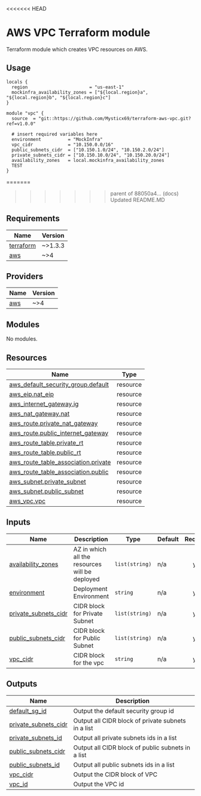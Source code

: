 <<<<<<< HEAD
# AWS VPC Terraform module
Terraform module which creates VPC resources on AWS.

## Usage

```hcl
locals {
  region                       = "us-east-1"
  mockinfra_availability_zones = ["${local.region}a", "${local.region}b", "${local.region}c"]
}

module "vpc" {
  source  = "git::https://github.com/Mysticx69/terraform-aws-vpc.git?ref=v1.0.0"

  # insert required variables here
  environment          = "MockInfra"
  vpc_cidr             = "10.150.0.0/16"
  public_subnets_cidr  = ["10.150.1.0/24", "10.150.2.0/24"]
  private_subnets_cidr = ["10.150.10.0/24", "10.150.20.0/24"]
  availability_zones   = local.mockinfra_availability_zones
  TEST
}
 ```
=======
>>>>>>> parent of 88050a4... (docs) Updated README.MD
<!-- BEGINNING OF PRE-COMMIT-TERRAFORM DOCS HOOK -->
## Requirements

| Name | Version |
|------|---------|
| <a name="requirement_terraform"></a> [terraform](#requirement\_terraform) | ~>1.3.3 |
| <a name="requirement_aws"></a> [aws](#requirement\_aws) | ~>4 |

## Providers

| Name | Version |
|------|---------|
| <a name="provider_aws"></a> [aws](#provider\_aws) | ~>4 |

## Modules

No modules.

## Resources

| Name | Type |
|------|------|
| [aws_default_security_group.default](https://registry.terraform.io/providers/hashicorp/aws/latest/docs/resources/default_security_group) | resource |
| [aws_eip.nat_eip](https://registry.terraform.io/providers/hashicorp/aws/latest/docs/resources/eip) | resource |
| [aws_internet_gateway.ig](https://registry.terraform.io/providers/hashicorp/aws/latest/docs/resources/internet_gateway) | resource |
| [aws_nat_gateway.nat](https://registry.terraform.io/providers/hashicorp/aws/latest/docs/resources/nat_gateway) | resource |
| [aws_route.private_nat_gateway](https://registry.terraform.io/providers/hashicorp/aws/latest/docs/resources/route) | resource |
| [aws_route.public_internet_gateway](https://registry.terraform.io/providers/hashicorp/aws/latest/docs/resources/route) | resource |
| [aws_route_table.private_rt](https://registry.terraform.io/providers/hashicorp/aws/latest/docs/resources/route_table) | resource |
| [aws_route_table.public_rt](https://registry.terraform.io/providers/hashicorp/aws/latest/docs/resources/route_table) | resource |
| [aws_route_table_association.private](https://registry.terraform.io/providers/hashicorp/aws/latest/docs/resources/route_table_association) | resource |
| [aws_route_table_association.public](https://registry.terraform.io/providers/hashicorp/aws/latest/docs/resources/route_table_association) | resource |
| [aws_subnet.private_subnet](https://registry.terraform.io/providers/hashicorp/aws/latest/docs/resources/subnet) | resource |
| [aws_subnet.public_subnet](https://registry.terraform.io/providers/hashicorp/aws/latest/docs/resources/subnet) | resource |
| [aws_vpc.vpc](https://registry.terraform.io/providers/hashicorp/aws/latest/docs/resources/vpc) | resource |

## Inputs

| Name | Description | Type | Default | Required |
|------|-------------|------|---------|:--------:|
| <a name="input_availability_zones"></a> [availability\_zones](#input\_availability\_zones) | AZ in which all the resources will be deployed | `list(string)` | n/a | yes |
| <a name="input_environment"></a> [environment](#input\_environment) | Deployment Environment | `string` | n/a | yes |
| <a name="input_private_subnets_cidr"></a> [private\_subnets\_cidr](#input\_private\_subnets\_cidr) | CIDR block for Private Subnet | `list(string)` | n/a | yes |
| <a name="input_public_subnets_cidr"></a> [public\_subnets\_cidr](#input\_public\_subnets\_cidr) | CIDR block for Public Subnet | `list(string)` | n/a | yes |
| <a name="input_vpc_cidr"></a> [vpc\_cidr](#input\_vpc\_cidr) | CIDR block for the vpc | `string` | n/a | yes |

## Outputs

| Name | Description |
|------|-------------|
| <a name="output_default_sg_id"></a> [default\_sg\_id](#output\_default\_sg\_id) | Output the default security group id |
| <a name="output_private_subnets_cidr"></a> [private\_subnets\_cidr](#output\_private\_subnets\_cidr) | Output all CIDR block of private subnets in a list |
| <a name="output_private_subnets_id"></a> [private\_subnets\_id](#output\_private\_subnets\_id) | Output all private subnets ids in a list |
| <a name="output_public_subnets_cidr"></a> [public\_subnets\_cidr](#output\_public\_subnets\_cidr) | Output all CIDR block of public subnets in a list |
| <a name="output_public_subnets_id"></a> [public\_subnets\_id](#output\_public\_subnets\_id) | Output all public subnets ids in a list |
| <a name="output_vpc_cidr"></a> [vpc\_cidr](#output\_vpc\_cidr) | Output the CIDR block of VPC |
| <a name="output_vpc_id"></a> [vpc\_id](#output\_vpc\_id) | Output the VPC id |
<!-- END OF PRE-COMMIT-TERRAFORM DOCS HOOK -->
